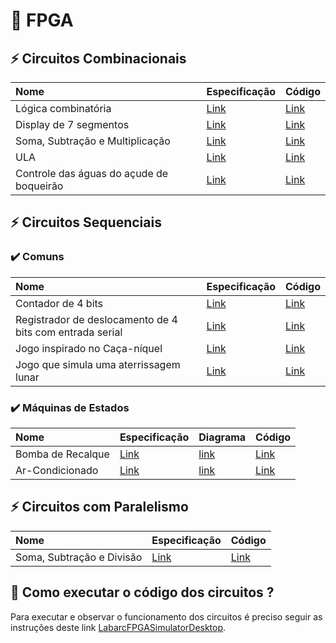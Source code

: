 # 🎈 FPGA

## ⚡ Circuitos Combinacionais

Nome | Especificação | Código
:--------- | :------ | :-------
Lógica combinatória | [Link](Combinacionais/Logica-Combinatoria/Comb.pdf) | [Link](Combinacionais/Logica-Combinatoria/top.sv)
Display de 7 segmentos | [Link](Combinacionais/Display-7-segmentos/Seg7.pdf) | [Link](Combinacionais/Display-7-segmentos/top.sv)
Soma, Subtração e Multiplicação | [Link](Combinacionais/Soma-Subtracao-Multiplicacao/Soma.pdf) | [Link](Combinacionais/Soma-Subtracao-Multiplicacao/top.sv)
ULA | [Link](Combinacionais/ULA/ULA.pdf) | [Link](Combinacionais/ULA/top.sv)
Controle das águas do açude de boqueirão | [Link](Combinacionais/Controle-Acude-Boqueirao/Controle.md) | [Link](Combinacionais/Controle-Acude-Boqueirao/top.sv)

## ⚡ Circuitos Sequenciais

### ✔️ Comuns
Nome | Especificação | Código
:--------- | :------ | :-------
Contador de 4 bits| [Link](Sequenciais/Contador-4bits/Cont.pdf) | [Link](Sequenciais/Contador-4bits/top.sv)
Registrador de deslocamento de 4 bits com entrada serial | [Link](Sequenciais/Registrador-Deslocamento-4bits/Reg.pdf) | [Link](Sequenciais/Registrador-Deslocamento-4bits/top.sv)
Jogo inspirado no Caça-níquel | [Link](Sequenciais/Jogo-Caca-Niquel/Caca.pdf) | [Link](Sequenciais/Jogo-Caca-Niquel/top.sv)
Jogo que simula uma aterrissagem lunar | [Link](Sequenciais/Jogo-Aterrissagem-Lunar/Lunar.pdf) | [Link](Sequenciais/Jogo-Aterrissagem-Lunar/top.sv)

### ✔️  Máquinas de Estados
Nome | Especificação | Diagrama | Código
:--- | :------       | :------- | :-------
Bomba de Recalque | [Link](Sequenciais/FSM-Bomba-Recalque/Bomba.md) | [link](Sequenciais/FSM-Bomba-Recalque/Diagrama-Estados.pdf) | [Link](Sequenciais/FSM-Bomba-Recalque/top.sv)
Ar-Condicionado | [Link](Sequenciais/FSM-Ar-Condicionado/Ar-Condicionado.md) | [link](Sequenciais/FSM-Ar-Condicionado/Diagrama-Estados.pdf) | [Link](Sequenciais/FSM-Ar-Condicionado/top.sv)

## ⚡ Circuitos com Paralelismo
Nome | Especificação | Código
:--------- | :------ | :-------
Soma, Subtração e Divisão | [Link](Paralelismo/Soma-Subtracao-Divisao/Divi.pdf) | [Link](Paralelismo/Soma-Subtracao-Divisao/top.sv)


## 👀 Como executar o código dos circuitos ?

Para executar e observar o funcionamento dos circuitos é preciso seguir as instruções deste link [LabarcFPGASimulatorDesktop](https://github.com/Icaro-Lima/LabarcFPGASimulatorDesktop).
